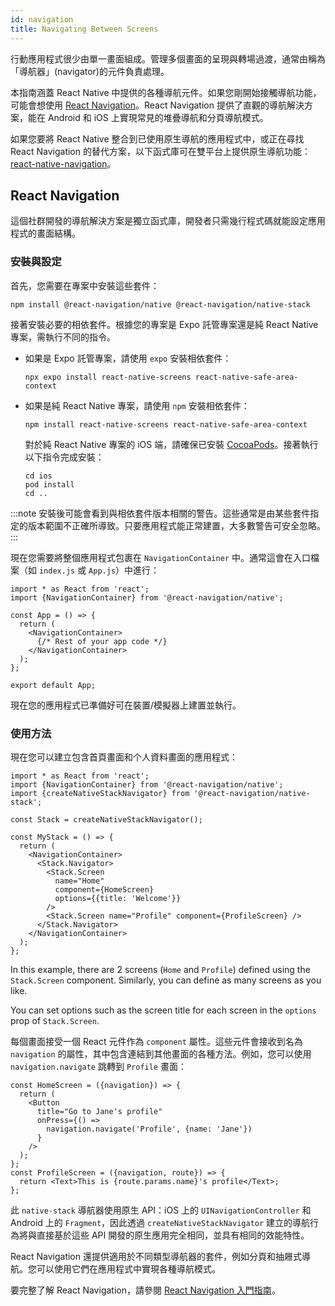 ```yaml
---
id: navigation
title: Navigating Between Screens
---
```


行動應用程式很少由單一畫面組成。管理多個畫面的呈現與轉場過渡，通常由稱為「導航器」(navigator)的元件負責處理。

本指南涵蓋 React Native 中提供的各種導航元件。如果您剛開始接觸導航功能，可能會想使用 [React Navigation](navigation.md#react-navigation)。React Navigation 提供了直觀的導航解決方案，能在 Android 和 iOS 上實現常見的堆疊導航和分頁導航模式。

如果您要將 React Native 整合到已使用原生導航的應用程式中，或正在尋找 React Navigation 的替代方案，以下函式庫可在雙平台上提供原生導航功能：[react-native-navigation](https://github.com/wix/react-native-navigation)。

## React Navigation

這個社群開發的導航解決方案是獨立函式庫，開發者只需幾行程式碼就能設定應用程式的畫面結構。

### 安裝與設定

首先，您需要在專案中安裝這些套件：

```shell
npm install @react-navigation/native @react-navigation/native-stack
```

接著安裝必要的相依套件。根據您的專案是 Expo 託管專案還是純 React Native 專案，需執行不同的指令。

- 如果是 Expo 託管專案，請使用 `expo` 安裝相依套件：

  ```shell
  npx expo install react-native-screens react-native-safe-area-context
  ```

- 如果是純 React Native 專案，請使用 `npm` 安裝相依套件：

  ```shell
  npm install react-native-screens react-native-safe-area-context
  ```

  對於純 React Native 專案的 iOS 端，請確保已安裝 [CocoaPods](https://cocoapods.org/)。接著執行以下指令完成安裝：

  ```shell
  cd ios
  pod install
  cd ..
  ```

:::note
安裝後可能會看到與相依套件版本相關的警告。這些通常是由某些套件指定的版本範圍不正確所導致。只要應用程式能正常建置，大多數警告可安全忽略。
:::

現在您需要將整個應用程式包裹在 `NavigationContainer` 中。通常這會在入口檔案（如 `index.js` 或 `App.js`）中進行：

```tsx
import * as React from 'react';
import {NavigationContainer} from '@react-navigation/native';

const App = () => {
  return (
    <NavigationContainer>
      {/* Rest of your app code */}
    </NavigationContainer>
  );
};

export default App;
```

現在您的應用程式已準備好可在裝置/模擬器上建置並執行。

### 使用方法

現在您可以建立包含首頁畫面和个人資料畫面的應用程式：

```tsx
import * as React from 'react';
import {NavigationContainer} from '@react-navigation/native';
import {createNativeStackNavigator} from '@react-navigation/native-stack';

const Stack = createNativeStackNavigator();

const MyStack = () => {
  return (
    <NavigationContainer>
      <Stack.Navigator>
        <Stack.Screen
          name="Home"
          component={HomeScreen}
          options={{title: 'Welcome'}}
        />
        <Stack.Screen name="Profile" component={ProfileScreen} />
      </Stack.Navigator>
    </NavigationContainer>
  );
};
```

In this example, there are 2 screens (`Home` and `Profile`) defined using the `Stack.Screen` component. Similarly, you can define as many screens as you like.

You can set options such as the screen title for each screen in the `options` prop of `Stack.Screen`.

每個畫面接受一個 React 元件作為 `component` 屬性。這些元件會接收到名為 `navigation` 的屬性，其中包含連結到其他畫面的各種方法。例如，您可以使用 `navigation.navigate` 跳轉到 `Profile` 畫面：

```tsx
const HomeScreen = ({navigation}) => {
  return (
    <Button
      title="Go to Jane's profile"
      onPress={() =>
        navigation.navigate('Profile', {name: 'Jane'})
      }
    />
  );
};
const ProfileScreen = ({navigation, route}) => {
  return <Text>This is {route.params.name}'s profile</Text>;
};
```

此 `native-stack` 導航器使用原生 API：iOS 上的 `UINavigationController` 和 Android 上的 `Fragment`，因此透過 `createNativeStackNavigator` 建立的導航行為將與直接基於這些 API 開發的原生應用完全相同，並具有相同的效能特性。

React Navigation 還提供適用於不同類型導航器的套件，例如分頁和抽屜式導航。您可以使用它們在應用程式中實現各種導航模式。

要完整了解 React Navigation，請參閱 [React Navigation 入門指南](https://reactnavigation.org/docs/getting-started)。